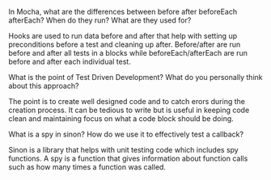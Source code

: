 In Mocha, what are the differences between before after beforeEach afterEach? When do they run? What are they used for?

Hooks are used to run data before and after that help with setting up preconditions before a test and cleaning up after. Before/after are run before and after all tests in a blocks while beforeEach/afterEach are run before and after each individual test. 


What is the point of Test Driven Development? What do you personally think about this approach?

The point is to create well designed code and to catch erors during the creation process. It can be tedious to write but is useful in keeping code clean and maintaining focus on what a code block should be doing. 


What is a spy in sinon? How do we use it to effectively test a callback?

Sinon is a library that helps with unit testing code which includes spy functions. A spy is a function that gives information about function calls such as how many times a function was called. 